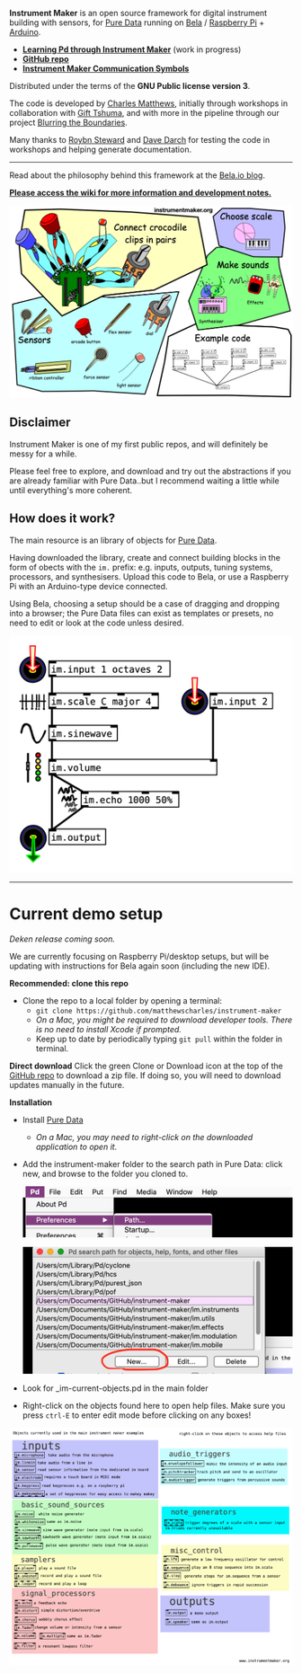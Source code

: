 **Instrument Maker** is an open source framework for digital instrument building with sensors, for [Pure Data](http://puredata.info/) running on [Bela](http://bela.io) / [Raspberry Pi](https://www.raspberrypi.org/) + [Arduino](https://www.arduino.cc/).  

<!--Some rough documentation is being generated here: <https://instrumentmaker.org/im-reference/>.-->

- [**Learning Pd through Instrument Maker**](documentation/manual/learning-pd-through-im.md) (work in progress)
- [**GitHub repo**](https://github.com/matthewscharles/instrument-maker/)
- [**Instrument Maker Communication Symbols**](https://instrumentmaker.org/instrument-maker-symbols/)
<!-- - **[Education Makers version](https://github.com/educationmakers/instrument-maker)** (development in an education technology context with Milieux Institute). -->

Distributed under the terms of the **GNU Public license version 3**.

The code is developed by [Charles Matthews](http://ardisson.net/), initially through workshops in collaboration with [Gift Tshuma](http://www.utchoir.com/), and with more in the pipeline through our project [Blurring the Boundaries](http://www.blurringtheboundaries.org/).  

Many thanks to [Roybn Steward](https://www.robynsteward.com/music) and [Dave Darch](http://alittlelearning.org/) for testing the code in workshops and helping generate documentation.

---

Read about the philosophy behind this framework at the [Bela.io blog](https://blog.bela.io/2019/08/20/towards-disabled-artist-led-music-technology-charles-matthews/).

[**Please access the wiki for more information and development notes.**](https://github.com/matthewscharles/instrument-maker/wiki)  

![A diagram illustrating different aspects of the instrument maker framework: sensors, scales, effects, and code.](documentation/readme-images/im-sensors.png)

## Disclaimer

Instrument Maker is one of my first public repos, and will definitely be messy for a while.

Please feel free to explore, and download and try out the abstractions if you are already familiar with Pure Data..but I recommend waiting a little while until everything's more coherent.

## How does it work?

The main resource is an library of objects for [Pure Data](http://puredata.info/).

Having downloaded the library, create and connect building blocks in the form of obects with the `im.` prefix: e.g. inputs, outputs, tuning systems, processors, and synthesisers. Upload this code to Bela, or use a Raspberry Pi with an Arduino-type device connected.  

Using Bela, choosing a setup should be a case of dragging and dropping into a browser; the Pure Data files can exist as templates or presets, no need to edit or look at the code unless desired.

![A screenshot of the Instrument Maker objects in Pure Data: a white screen, featuring minimal outlined boxes with black connecting lines. The boxes are labelled: input, scale, sinewave, volume, and they are connected to further boxes labelled echo and output. The lines are drawn from the top, through each of the boxes in various inlets and outlets, into a box labelled output.](documentation/readme-images/im-scale.png)

----

# Current demo setup

*Deken release coming soon.*

We are currently focusing on Raspberry Pi/desktop setups, but will be updating with instructions for Bela again soon (including the new IDE).  

**Recommended: clone this repo**

- Clone the repo to a local folder by opening a terminal:
  - `git clone https://github.com/matthewscharles/instrument-maker`
  - *On a Mac, you might be required to download developer tools. There is no need to install Xcode if prompted.*
  - Keep up to date by periodically typing `git pull` within the folder in terminal.

**Direct download**
Click the green Clone or Download icon at the top of the [GitHub repo](https://github.com/matthewscharles/instrument-maker) to download a zip file.  If doing so, you will need to download updates manually in the future.

**Installation**

- Install [Pure Data](http://puredata.info/downloads)

  - *On a Mac, you may need to right-click on the downloaded application to open it.*

- Add the instrument-maker folder to the search path in Pure Data: click new, and browse to the folder you cloned to.

  ![](documentation/readme-images/add-path.png)

  ![](documentation/readme-images/add-path2.png)

- Look for \_im-current-objects.pd in the main folder

- Right-click on the objects found here to open help files.  Make sure you press `ctrl-E` to enter edit mode before clicking on any boxes!

![a list of current objects](documentation/readme-images/current-objects-pd.png)
